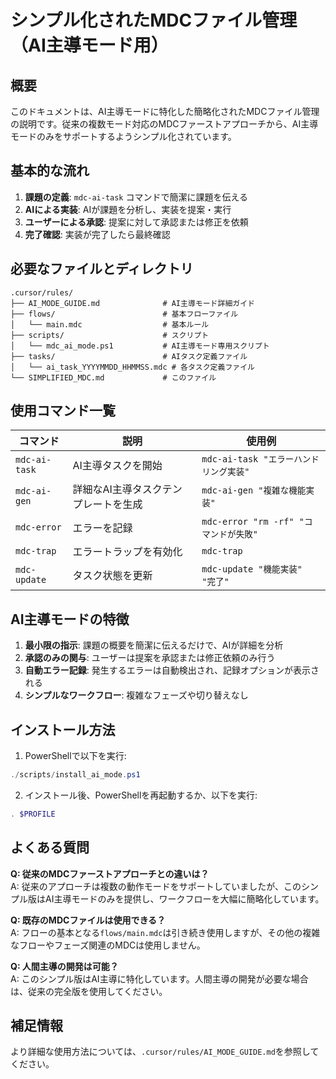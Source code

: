 # シンプル化されたMDCファイル管理（AI主導モード用）

## 概要
このドキュメントは、AI主導モードに特化した簡略化されたMDCファイル管理の説明です。従来の複数モード対応のMDCファーストアプローチから、AI主導モードのみをサポートするようシンプル化されています。

## 基本的な流れ

1. **課題の定義**: `mdc-ai-task` コマンドで簡潔に課題を伝える
2. **AIによる実装**: AIが課題を分析し、実装を提案・実行
3. **ユーザーによる承認**: 提案に対して承認または修正を依頼
4. **完了確認**: 実装が完了したら最終確認

## 必要なファイルとディレクトリ

```
.cursor/rules/
├── AI_MODE_GUIDE.md              # AI主導モード詳細ガイド
├── flows/                        # 基本フローファイル
│   └── main.mdc                  # 基本ルール
├── scripts/                      # スクリプト
│   └── mdc_ai_mode.ps1           # AI主導モード専用スクリプト
├── tasks/                        # AIタスク定義ファイル
│   └── ai_task_YYYYMMDD_HHMMSS.mdc # 各タスク定義ファイル
└── SIMPLIFIED_MDC.md             # このファイル
```

## 使用コマンド一覧

| コマンド | 説明 | 使用例 |
|---------|------|--------|
| `mdc-ai-task` | AI主導タスクを開始 | `mdc-ai-task "エラーハンドリング実装"` |
| `mdc-ai-gen` | 詳細なAI主導タスクテンプレートを生成 | `mdc-ai-gen "複雑な機能実装"` |
| `mdc-error` | エラーを記録 | `mdc-error "rm -rf" "コマンドが失敗"` |
| `mdc-trap` | エラートラップを有効化 | `mdc-trap` |
| `mdc-update` | タスク状態を更新 | `mdc-update "機能実装" "完了"` |

## AI主導モードの特徴

1. **最小限の指示**: 課題の概要を簡潔に伝えるだけで、AIが詳細を分析
2. **承認のみの関与**: ユーザーは提案を承認または修正依頼のみ行う
3. **自動エラー記録**: 発生するエラーは自動検出され、記録オプションが表示される
4. **シンプルなワークフロー**: 複雑なフェーズや切り替えなし

## インストール方法

1. PowerShellで以下を実行:
```powershell
./scripts/install_ai_mode.ps1
```

2. インストール後、PowerShellを再起動するか、以下を実行:
```powershell
. $PROFILE
```

## よくある質問

**Q: 従来のMDCファーストアプローチとの違いは？**  
A: 従来のアプローチは複数の動作モードをサポートしていましたが、このシンプル版はAI主導モードのみを提供し、ワークフローを大幅に簡略化しています。

**Q: 既存のMDCファイルは使用できる？**  
A: フローの基本となる`flows/main.mdc`は引き続き使用しますが、その他の複雑なフローやフェーズ関連のMDCは使用しません。

**Q: 人間主導の開発は可能？**  
A: このシンプル版はAI主導に特化しています。人間主導の開発が必要な場合は、従来の完全版を使用してください。

## 補足情報

より詳細な使用方法については、`.cursor/rules/AI_MODE_GUIDE.md`を参照してください。 
